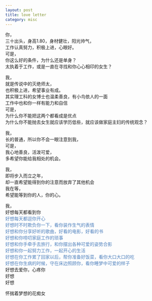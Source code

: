 ```yaml
---
layout: post
title: love letter
category: misc
---
```

你，<br>三十出头，身高1.80，身材健壮，阳光帅气，<br>工作认真努力，积极上进，心眼好。<span id="more-13592"></span><br>可是，<br>你这么好的条件，为什么还是单身？<br>太执着于工作，或是一直在寻找和你心心相印的女生？<p>我，<br>就是传说中的灭绝师太，<br>也积极上进，希望事业有成。<br>其实理工科的女博士也温柔善良，有小鸟依人的一面<br>工作中也和你一样有能力和自信<br>可是，<br>为什么你不能把这两个都看成是优点<br>为什么你不能抛去女生就应该学历低些，就应该做家庭主妇的传统观念？</p><p>我，<br>长的普通，所以你不会一眼注意到我，<br>可是，<br>我心地善良，活泼可爱，<br>多希望你能给我相处的机会。</p><p>我，<br>即将步入而立之年，<br>却一直希望能得到你的注意而放弃了其他机会<br>我在等，<br>希望能等到你的人，你的心。</p><p>我，<br>好想每天都看到你<br><font color="#4f81bd">好想每天都逗你开心<br>好想时不时欺负你一下，看你装作生气的表情<br>好想和你分享好听的歌曲，好看的电影，好看的书<br>好想和你唠叨家庭工作的琐事<br>好想和你手牵手去旅行，和你摆出各种可爱的姿势合影<br>好想和你一起努力工作，一起开心的生活<br>好想在你工作累了回家以后，帮你准备好饭菜，看你大口大口的吃<br>好想在你生病的时候，守在床边照顾你，看你睡梦中可爱的样子</font><br>好想去爱你，心疼你<br>好想<br>好想</p><p>怀揣着梦想的花痴女</p>
